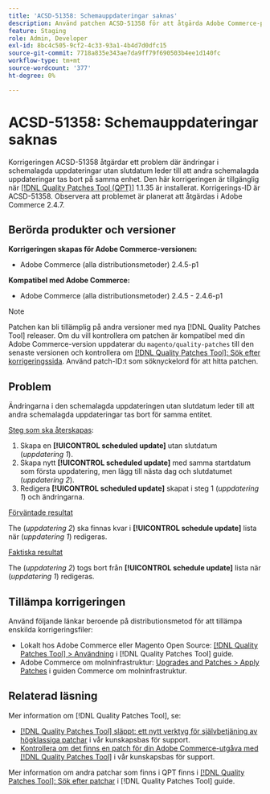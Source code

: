 ```yaml
---
title: 'ACSD-51358: Schemauppdateringar saknas'
description: Använd patchen ACSD-51358 för att åtgärda Adobe Commerce-problemet där ändringar i schemalagda uppdateringar utan slutdatum leder till att andra schemalagda uppdateringar tas bort på samma enhet.
feature: Staging
role: Admin, Developer
exl-id: 8bc4c505-9cf2-4c33-93a1-4b4d7d0dfc15
source-git-commit: 7718a835e343ae7da9ff79f690503b4ee1d140fc
workflow-type: tm+mt
source-wordcount: '377'
ht-degree: 0%

---
```


# ACSD-51358: Schemauppdateringar saknas

Korrigeringen ACSD-51358 åtgärdar ett problem där ändringar i schemalagda uppdateringar utan slutdatum leder till att andra schemalagda uppdateringar tas bort på samma enhet. Den här korrigeringen är tillgänglig när [[!DNL Quality Patches Tool (QPT)]](/help/announcements/adobe-commerce-announcements/magento-quality-patches-released-new-tool-to-self-serve-quality-patches.md) 1.1.35 är installerat. Korrigerings-ID är ACSD-51358. Observera att problemet är planerat att åtgärdas i Adobe Commerce 2.4.7.

## Berörda produkter och versioner

**Korrigeringen skapas för Adobe Commerce-versionen:**

* Adobe Commerce (alla distributionsmetoder) 2.4.5-p1

**Kompatibel med Adobe Commerce:**

* Adobe Commerce (alla distributionsmetoder) 2.4.5 - 2.4.6-p1

>[!NOTE]
>
>Patchen kan bli tillämplig på andra versioner med nya [!DNL Quality Patches Tool] releaser. Om du vill kontrollera om patchen är kompatibel med din Adobe Commerce-version uppdaterar du `magento/quality-patches` till den senaste versionen och kontrollera om [[!DNL Quality Patches Tool]: Sök efter korrigeringssida](https://experienceleague.adobe.com/tools/commerce-quality-patches/index.html). Använd patch-ID:t som söknyckelord för att hitta patchen.

## Problem

Ändringarna i den schemalagda uppdateringen utan slutdatum leder till att andra schemalagda uppdateringar tas bort för samma entitet.

<u>Steg som ska återskapas</u>:

1. Skapa en **[!UICONTROL scheduled update]** utan slutdatum (*uppdatering 1*).
1. Skapa nytt **[!UICONTROL scheduled update]** med samma startdatum som första uppdatering, men lägg till nästa dag och slutdatumet (*uppdatering 2*).
1. Redigera **[!UICONTROL scheduled update]** skapat i steg 1 (*uppdatering 1*) och ändringarna.

<u>Förväntade resultat</u>

The (*uppdatering 2*) ska finnas kvar i **[!UICONTROL schedule update]** lista när (*uppdatering 1*) redigeras.

<u>Faktiska resultat</u>

The (*uppdatering 2*) togs bort från **[!UICONTROL schedule update]** lista när (*uppdatering 1*) redigeras.

## Tillämpa korrigeringen

Använd följande länkar beroende på distributionsmetod för att tillämpa enskilda korrigeringsfiler:

* Lokalt hos Adobe Commerce eller Magento Open Source: [[!DNL Quality Patches Tool] > Användning](<https://experienceleague.adobe.com/docs/commerce-operations/tools/quality-patches-tool/usage.html>) i [!DNL Quality Patches Tool] guide.
* Adobe Commerce om molninfrastruktur: [Upgrades and Patches > Apply Patches](https://experienceleague.adobe.com/docs/commerce-cloud-service/user-guide/develop/upgrade/apply-patches.html) i guiden Commerce om molninfrastruktur.

## Relaterad läsning

Mer information om [!DNL Quality Patches Tool], se:

* [[!DNL Quality Patches Tool] släppt: ett nytt verktyg för självbetjäning av högklassiga patchar](/help/announcements/adobe-commerce-announcements/magento-quality-patches-released-new-tool-to-self-serve-quality-patches.md) i vår kunskapsbas för support.
* [Kontrollera om det finns en patch för din Adobe Commerce-utgåva med [!DNL Quality Patches Tool]](/help/support-tools/patches-available-in-qpt-tool/check-patch-for-magento-issue-with-magento-quality-patches.md) i vår kunskapsbas för support.

Mer information om andra patchar som finns i QPT finns i [[!DNL Quality Patches Tool]: Sök efter patchar](<https://experienceleague.adobe.com/tools/commerce-quality-patches/index.html>) i [!DNL Quality Patches Tool] guide.
